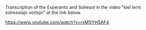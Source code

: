 Transcription of the Esperanto and Solresol in the video "kiel lerni solresolajn vortojn" at the link below.

https://www.youtube.com/watch?v=rxM1jYHSAF4

